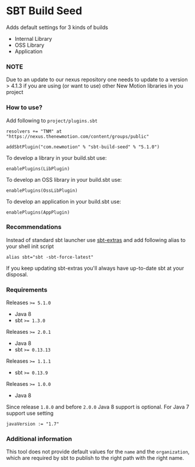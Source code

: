 # SBT Build Seed #

Adds default settings for 3 kinds of builds

- Internal Library 
- OSS Library
- Application

### NOTE ###

Due to an update to our nexus repository one needs to update to a version > 4.1.3
if you are using (or want to use) other New Motion libraries in you project

### How to use? ###

Add following to `project/plugins.sbt`
```
resolvers += "TNM" at "https://nexus.thenewmotion.com/content/groups/public"

addSbtPlugin("com.newmotion" % "sbt-build-seed" % "5.1.0")
```

To develop a library in your build.sbt use:
```
enablePlugins(LibPlugin)
```

To develop an OSS library in your build.sbt use:
```
enablePlugins(OssLibPlugin)
```

To develop an application in your build.sbt use:
```
enablePlugins(AppPlugin)
```

### Recommendations ###
Instead of standard sbt launcher use [sbt-extras](https://github.com/paulp/) and add following alias to your shell init script

`alias sbt="sbt -sbt-force-latest"`

If you keep updating sbt-extras you'll always have up-to-date sbt at your disposal.

### Requirements ###

Releases `>= 5.1.0`
- Java 8
- sbt `>= 1.3.0`

Releases `>= 2.0.1`
- Java 8
- sbt `>= 0.13.13`

Releases `>= 1.1.1` 

- sbt  `>= 0.13.9`

Releases `>= 1.0.0` 

- Java 8

Since release `1.8.0` and before `2.0.0` Java 8 support is optional. For Java 7 support use setting 
```
javaVersion := "1.7"
```

### Additional information ###
This tool does not provide default values for the `name` and the `organization`, which are required by sbt to publish to the
right path with the right name.
